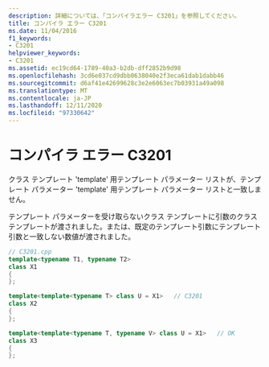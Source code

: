 ```yaml
---
description: 詳細については、「コンパイラエラー C3201」を参照してください。
title: コンパイラ エラー C3201
ms.date: 11/04/2016
f1_keywords:
- C3201
helpviewer_keywords:
- C3201
ms.assetid: ec19cd64-1789-40a3-b2db-dff2852b9d98
ms.openlocfilehash: 3cd6e037cd9dbb0638040e2f3eca61dab1dabb46
ms.sourcegitcommit: d6af41e42699628c3e2e6063ec7b03931a49a098
ms.translationtype: MT
ms.contentlocale: ja-JP
ms.lasthandoff: 12/11/2020
ms.locfileid: "97330642"
---
```

# <a name="compiler-error-c3201"></a>コンパイラ エラー C3201

クラス テンプレート 'template' 用テンプレート パラメーター リストが、テンプレート パラメーター 'template' 用テンプレート パラメーター リストと一致しません。

テンプレート パラメーターを受け取らないクラス テンプレートに引数のクラス テンプレートが渡されました。または、既定のテンプレート引数にテンプレート引数と一致しない数値が渡されました。

```cpp
// C3201.cpp
template<typename T1, typename T2>
class X1
{
};

template<template<typename T> class U = X1>   // C3201
class X2
{
};

template<template<typename T, typename V> class U = X1>   // OK
class X3
{
};
```
